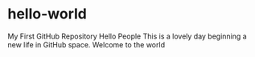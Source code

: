 # hello-world
My First GitHub Repository
Hello People 
This is a lovely day beginning a new life in GitHub space.
Welcome to the world
